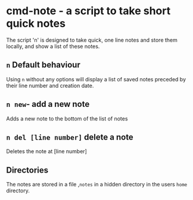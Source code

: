 # cmd-note - a script to take short quick notes

The script 'n' is designed to take quick, one line notes and store them locally,
and show a list of these notes.  

## `n` Default behaviour

Using `n` without any options will display a list of saved notes preceded
by their line number and creation date.  

## `n new`- add a new note

Adds a new note to the bottom of the list of notes

## `n del [line number]` delete a note

Deletes the note at [line number]

## Directories

The notes are stored in a file ,`notes` in a hidden directory in the users
`home` directory.
